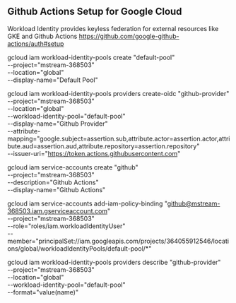 
## Github Actions Setup for Google Cloud

Workload Identity provides keyless federation for external resources like GKE and Github Actions
https://github.com/google-github-actions/auth#setup

gcloud iam workload-identity-pools create "default-pool" \
  --project="mstream-368503" \
  --location="global" \
  --display-name="Default Pool"

gcloud iam workload-identity-pools providers create-oidc "github-provider" \
  --project="mstream-368503" \
  --location="global" \
  --workload-identity-pool="default-pool" \
  --display-name="Github Provider" \
  --attribute-mapping="google.subject=assertion.sub,attribute.actor=assertion.actor,attribute.aud=assertion.aud,attribute.repository=assertion.repository" \
  --issuer-uri="https://token.actions.githubusercontent.com"

gcloud iam service-accounts create "github" \
  --project="mstream-368503" \
  --description="Github Actions" \
  --display-name="Github Actions"

gcloud iam service-accounts add-iam-policy-binding "github@mstream-368503.iam.gserviceaccount.com" \
  --project="mstream-368503" \
  --role="roles/iam.workloadIdentityUser" \
  --member="principalSet://iam.googleapis.com/projects/364055912546/locations/global/workloadIdentityPools/default-pool/*"

gcloud iam workload-identity-pools providers describe "github-provider" \
  --project="mstream-368503" \
  --location="global" \
  --workload-identity-pool="default-pool" \
  --format="value(name)"
